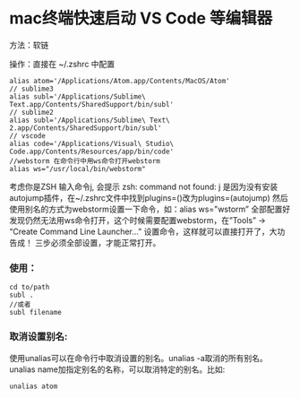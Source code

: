# mac终端快速启动 VS Code 等编辑器

方法：软链

操作：直接在 ~/.zshrc 中配置

```shell
alias atom='/Applications/Atom.app/Contents/MacOS/Atom'
// sublime3
alias subl='/Applications/Sublime\ Text.app/Contents/SharedSupport/bin/subl'
// sublime2
alias subl='/Applications/Sublime\ Text\ 2.app/Contents/SharedSupport/bin/subl' 
// vscode
alias code='/Applications/Visual\ Studio\ Code.app/Contents/Resources/app/bin/code'
//webstorm 在命令行中用ws命令打开webstorm
alias ws="/usr/local/bin/webstorm"
```

考虑你是ZSH
输入命令j, 会提示 zsh: command not found: j
是因为没有安装autojump插件，在~/.zshrc文件中找到plugins=()改为plugins=(autojump)
然后使用别名的方式为webstorm设置一下命令，如：alias ws="wstorm”
全部配置好发现仍然无法用ws命令打开，这个时候需要配置webstorm，在”Tools” -> “Create Command Line Launcher…” 设置命令，这样就可以直接打开了，大功告成！
三步必须全部设置，才能正常打开。

### 使用：

```shell
cd to/path
subl .
//或者
subl filename
```

### 取消设置别名:

使用unalias可以在命令行中取消设置的别名。unalias -a取消的所有别名。unalias name加指定别名的名称，可以取消特定的别名。比如:

```shell
unalias atom
```